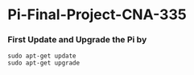 # Pi-Final-Project-CNA-335

### First Update and Upgrade the Pi by 
```
sudo apt-get update
sudo apt-get upgrade
```

